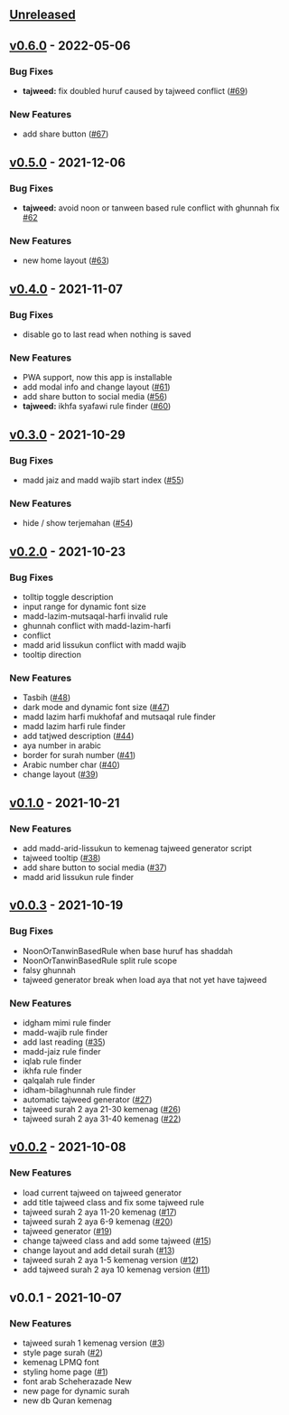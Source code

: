 <a name="unreleased"></a>
## [Unreleased]


<a name="v0.6.0"></a>
## [v0.6.0] - 2022-05-06
### Bug Fixes
- **tajweed:** fix doubled huruf caused by tajweed conflict ([#69](https://github.com/kodepandai/colorful-quran/issues/69))

### New Features
- add share button ([#67](https://github.com/kodepandai/colorful-quran/issues/67))


<a name="v0.5.0"></a>
## [v0.5.0] - 2021-12-06
### Bug Fixes
- **tajweed:** avoid noon or tanween based rule conflict with ghunnah fix [#62](https://github.com/kodepandai/colorful-quran/issues/62)

### New Features
- new home layout ([#63](https://github.com/kodepandai/colorful-quran/issues/63))


<a name="v0.4.0"></a>
## [v0.4.0] - 2021-11-07
### Bug Fixes
- disable go to last read when nothing is saved

### New Features
- PWA support, now this app is installable
- add modal info and change layout ([#61](https://github.com/kodepandai/colorful-quran/issues/61))
- add share button to social media ([#56](https://github.com/kodepandai/colorful-quran/issues/56))
- **tajweed:** ikhfa syafawi rule finder ([#60](https://github.com/kodepandai/colorful-quran/issues/60))


<a name="v0.3.0"></a>
## [v0.3.0] - 2021-10-29
### Bug Fixes
- madd jaiz and madd wajib start index ([#55](https://github.com/kodepandai/colorful-quran/issues/55))

### New Features
- hide / show terjemahan ([#54](https://github.com/kodepandai/colorful-quran/issues/54))


<a name="v0.2.0"></a>
## [v0.2.0] - 2021-10-23
### Bug Fixes
- tolltip toggle description
- input range for dynamic font size
- madd-lazim-mutsaqal-harfi invalid rule
- ghunnah conflict with madd-lazim-harfi
- conflict
- madd arid lissukun conflict with madd wajib
- tooltip direction

### New Features
- Tasbih ([#48](https://github.com/kodepandai/colorful-quran/issues/48))
- dark mode and dynamic font size ([#47](https://github.com/kodepandai/colorful-quran/issues/47))
- madd lazim harfi mukhofaf and mutsaqal rule finder
- madd lazim harfi rule finder
- add tatjwed description ([#44](https://github.com/kodepandai/colorful-quran/issues/44))
- aya number in arabic
- border for surah number ([#41](https://github.com/kodepandai/colorful-quran/issues/41))
- Arabic number char ([#40](https://github.com/kodepandai/colorful-quran/issues/40))
- change layout ([#39](https://github.com/kodepandai/colorful-quran/issues/39))


<a name="v0.1.0"></a>
## [v0.1.0] - 2021-10-21
### New Features
- add madd-arid-lissukun to kemenag tajweed generator script
- tajweed tooltip ([#38](https://github.com/kodepandai/colorful-quran/issues/38))
- add share button to social media ([#37](https://github.com/kodepandai/colorful-quran/issues/37))
- madd arid lissukun rule finder


<a name="v0.0.3"></a>
## [v0.0.3] - 2021-10-19
### Bug Fixes
- NoonOrTanwinBasedRule when base huruf has shaddah
- NoonOrTanwinBasedRule split rule scope
- falsy ghunnah
- tajweed generator break when load aya that not yet have tajweed

### New Features
- idgham mimi rule finder
- madd-wajib rule finder
- add last reading ([#35](https://github.com/kodepandai/colorful-quran/issues/35))
- madd-jaiz rule finder
- iqlab rule finder
- ikhfa rule finder
- qalqalah rule finder
- idham-bilaghunnah rule finder
- automatic tajweed generator ([#27](https://github.com/kodepandai/colorful-quran/issues/27))
- tajweed surah 2 aya 21-30 kemenag ([#26](https://github.com/kodepandai/colorful-quran/issues/26))
- tajweed surah 2 aya 31-40 kemenag ([#22](https://github.com/kodepandai/colorful-quran/issues/22))


<a name="v0.0.2"></a>
## [v0.0.2] - 2021-10-08
### New Features
- load current tajweed on tajweed generator
- add title tajweed class and fix some tajweed rule
- tajweed surah 2 aya 11-20 kemenag ([#17](https://github.com/kodepandai/colorful-quran/issues/17))
- tajweed surah 2 aya 6-9 kemenag ([#20](https://github.com/kodepandai/colorful-quran/issues/20))
- tajweed generator ([#19](https://github.com/kodepandai/colorful-quran/issues/19))
- change tajweed class and add some tajweed ([#15](https://github.com/kodepandai/colorful-quran/issues/15))
- change layout and add detail surah ([#13](https://github.com/kodepandai/colorful-quran/issues/13))
- tajweed surah 2 aya 1-5 kemenag version ([#12](https://github.com/kodepandai/colorful-quran/issues/12))
- add tajweed surah 2 aya 10 kemenag version ([#11](https://github.com/kodepandai/colorful-quran/issues/11))


<a name="v0.0.1"></a>
## v0.0.1 - 2021-10-07
### New Features
- tajweed surah 1 kemenag version ([#3](https://github.com/kodepandai/colorful-quran/issues/3))
- style page surah ([#2](https://github.com/kodepandai/colorful-quran/issues/2))
- kemenag LPMQ font
- styling home page ([#1](https://github.com/kodepandai/colorful-quran/issues/1))
- font arab Scheherazade New
- new page for dynamic surah
- new db Quran kemenag


[Unreleased]: https://github.com/kodepandai/colorful-quran/compare/v0.6.0...HEAD
[v0.6.0]: https://github.com/kodepandai/colorful-quran/compare/v0.5.0...v0.6.0
[v0.5.0]: https://github.com/kodepandai/colorful-quran/compare/v0.4.0...v0.5.0
[v0.4.0]: https://github.com/kodepandai/colorful-quran/compare/v0.3.0...v0.4.0
[v0.3.0]: https://github.com/kodepandai/colorful-quran/compare/v0.2.0...v0.3.0
[v0.2.0]: https://github.com/kodepandai/colorful-quran/compare/v0.1.0...v0.2.0
[v0.1.0]: https://github.com/kodepandai/colorful-quran/compare/v0.0.3...v0.1.0
[v0.0.3]: https://github.com/kodepandai/colorful-quran/compare/v0.0.2...v0.0.3
[v0.0.2]: https://github.com/kodepandai/colorful-quran/compare/v0.0.1...v0.0.2
